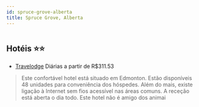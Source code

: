 ```yaml
---
id: spruce-grove-alberta
title: Spruce Grove, Alberta
---
```


<center><img src="http://image1.urlforimages.com/Images/1401208/$Original/1320987537_2880X1920.JPG" alt="" /></center>


## Hotéis ⭐️⭐️

-    [Travelodge](https://www.hurb.com/aud/https://www.hurb.com/hoteis/spruce-grove/travelodge-JNP-JP734481?cmp=18055) Diárias a partir de R$311.53
   > Este confortável hotel está situado em Edmonton. Estão disponíveis 48 unidades para conveniência dos hóspedes. Além do mais, existe ligação à Internet sem fios acessível nas áreas comuns. A receção está aberta o dia todo. Este hotel não é amigo dos animai
